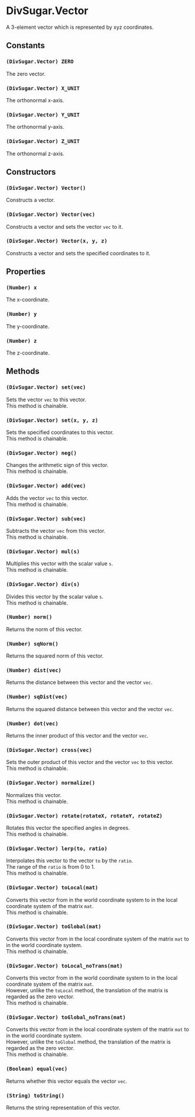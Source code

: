 DivSugar.Vector
===============

A 3-element vector which is represented by xyz coordinates.

Constants
---------

### `(DivSugar.Vector) ZERO`
The zero vector.

### `(DivSugar.Vector) X_UNIT`
The orthonormal x-axis.

### `(DivSugar.Vector) Y_UNIT`
The orthonormal y-axis.

### `(DivSugar.Vector) Z_UNIT`
The orthonormal z-axis.

Constructors
------------

### `(DivSugar.Vector) Vector()`
Constructs a vector.

### `(DivSugar.Vector) Vector(vec)`
Constructs a vector and sets the vector `vec` to it.

### `(DivSugar.Vector) Vector(x, y, z)`
Constructs a vector and sets the specified coordinates to it.

Properties
----------

### `(Number) x`
The x-coordinate.

### `(Number) y`
The y-coordinate.

### `(Number) z`
The z-coordinate.

Methods
-------

### `(DivSugar.Vector) set(vec)`
Sets the vector `vec` to this vector.  
This method is chainable.

### `(DivSugar.Vector) set(x, y, z)`
Sets the specified coordinates to this vector.  
This method is chainable.

### `(DivSugar.Vector) neg()`
Changes the arithmetic sign of this vector.  
This method is chainable.

### `(DivSugar.Vector) add(vec)`
Adds the vector `vec` to this vector.  
This method is chainable.

### `(DivSugar.Vector) sub(vec)`
Subtracts the vector `vec` from this vector.  
This method is chainable.

### `(DivSugar.Vector) mul(s)`
Multiplies this vector with the scalar value `s`.  
This method is chainable.

### `(DivSugar.Vector) div(s)`
Divides this vector by the scalar value `s`.  
This method is chainable.

### `(Number) norm()`
Returns the norm of this vector.

### `(Number) sqNorm()`
Returns the squared norm of this vector.

### `(Number) dist(vec)`
Returns the distance between this vector and the vector `vec`.

### `(Number) sqDist(vec)`
Returns the squared distance between this vector and the vector `vec`.

### `(Number) dot(vec)`
Returns the inner product of this vector and the vector `vec`.

### `(DivSugar.Vector) cross(vec)`
Sets the outer product of this vector and the vector `vec` to this vector.  
This method is chainable.

### `(DivSugar.Vector) normalize()`
Normalizes this vector.  
This method is chainable.

### `(DivSugar.Vector) rotate(rotateX, rotateY, rotateZ)`
Rotates this vector the specified angles in degrees.  
This method is chainable.

### `(DivSugar.Vector) lerp(to, ratio)`
Interpolates this vector to the vector `to` by the `ratio`.  
The range of the `ratio` is from 0 to 1.  
This method is chainable.

### `(DivSugar.Vector) toLocal(mat)`
Converts this vector from in the world coordinate system to in the local coordinate system of the matrix `mat`.  
This method is chainable.

### `(DivSugar.Vector) toGlobal(mat)`
Converts this vector from in the local coordinate system of the matrix `mat` to in the world coordinate system.  
This method is chainable.

### `(DivSugar.Vector) toLocal_noTrans(mat)`
Converts this vector from in the world coordinate system to in the local coordinate system of the matrix `mat`.  
However, unlike the `toLocal` method, the translation of the matrix is regarded as the zero vector.  
This method is chainable.

### `(DivSugar.Vector) toGlobal_noTrans(mat)`
Converts this vector from in the local coordinate system of the matrix `mat` to in the world coordinate system.  
However, unlike the `toGlobal` method, the translation of the matrix is regarded as the zero vector.  
This method is chainable.

### `(Boolean) equal(vec)`
Returns whether this vector equals the vector `vec`.

### `(String) toString()`
Returns the string representation of this vector.
